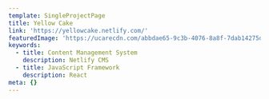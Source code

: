 ```yaml
---
template: SingleProjectPage
title: Yellow Cake
link: 'https://yellowcake.netlify.com/'
featuredImage: 'https://ucarecdn.com/abbdae65-9c3b-4076-8a8f-7dab14275da5/'
keywords:
  - title: Content Management System
    description: Netlify CMS
  - title: JavaScript Framework
    description: React
meta: {}
---
```


